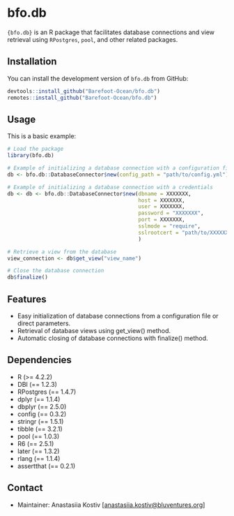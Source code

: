 
<!-- README.md is generated from README.Rmd. Please edit that file -->

# bfo.db

<!-- badges: start -->
<!-- badges: end -->

`{bfo.db}` is an R package that facilitates database connections and
view retrieval using `RPostgres`, `pool`, and other related packages.

## Installation

You can install the development version of `bfo.db` from GitHub:

``` r
devtools::install_github("Barefoot-Ocean/bfo.db")
remotes::install_github("Barefoot-Ocean/bfo.db")
```

## Usage

This is a basic example:

``` r
# Load the package
library(bfo.db)

# Example of initializing a database connection with a configuration file
db <- bfo.db::DatabaseConnector$new(config_path = "path/to/config.yml")

# Example of initializing a database connection with a credentials
db <- db <- bfo.db::DatabaseConnector$new(dbname = XXXXXXX, 
                                          host = XXXXXXX, 
                                          user = XXXXXXX, 
                                          password = "XXXXXXX", 
                                          port = XXXXXXX, 
                                          sslmode = "require", 
                                          sslrootcert = "path/to/XXXXXXX.pem"
                                          )

# Retrieve a view from the database
view_connection <- db$get_view("view_name")

# Close the database connection
db$finalize()
```

## Features

- Easy initialization of database connections from a configuration file
  or direct parameters.
- Retrieval of database views using get_view() method.
- Automatic closing of database connections with finalize() method.

## Dependencies

- R (\>= 4.2.2)
- DBI (== 1.2.3)
- RPostgres (== 1.4.7)
- dplyr (== 1.1.4)
- dbplyr (== 2.5.0)
- config (== 0.3.2)
- stringr (== 1.5.1)
- tibble (== 3.2.1)
- pool (== 1.0.3)
- R6 (== 2.5.1)
- later (== 1.3.2)
- rlang (== 1.1.4)
- assertthat (== 0.2.1)

## Contact

- Maintainer: Anastasiia Kostiv \[<anastasiia.kostiv@bluventures.org>\]
